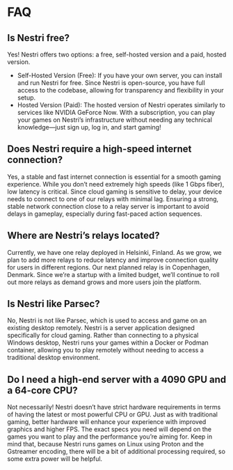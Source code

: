 # FAQ


## Is Nestri free?
Yes! Nestri offers two options: a free, self-hosted version and a paid, hosted version.
- Self-Hosted Version (Free): If you have your own server, you can install and run Nestri for free. Since Nestri is open-source, you have full access to the codebase, allowing for transparency and flexibility in your setup.
- Hosted Version (Paid): The hosted version of Nestri operates similarly to services like NVIDIA GeForce Now. With a subscription, you can play your games on Nestri’s infrastructure without needing any technical knowledge—just sign up, log in, and start gaming!

## Does Nestri require a high-speed internet connection?
Yes, a stable and fast internet connection is essential for a smooth gaming experience. While you don’t need extremely high speeds (like 1 Gbps fiber), low latency is critical. Since cloud gaming is sensitive to delay, your device needs to connect to one of our relays with minimal lag. Ensuring a strong, stable network connection close to a relay server is important to avoid delays in gameplay, especially during fast-paced action sequences.

## Where are Nestri’s relays located?
Currently, we have one relay deployed in Helsinki, Finland. As we grow, we plan to add more relays to reduce latency and improve connection quality for users in different regions. Our next planned relay is in Copenhagen, Denmark. Since we’re a startup with a limited budget, we’ll continue to roll out more relays as demand grows and more users join the platform.

## Is Nestri like Parsec?
No, Nestri is not like Parsec, which is used to access and game on an existing desktop remotely. Nestri is a server application designed specifically for cloud gaming. Rather than connecting to a physical Windows desktop, Nestri runs your games within a Docker or Podman container, allowing you to play remotely without needing to access a traditional desktop environment.

## Do I need a high-end server with a 4090 GPU and a 64-core CPU?
Not necessarily! Nestri doesn’t have strict hardware requirements in terms of having the latest or most powerful CPU or GPU. Just as with traditional gaming, better hardware will enhance your experience with improved graphics and higher FPS. The exact specs you need will depend on the games you want to play and the performance you’re aiming for. Keep in mind that, because Nestri runs games on Linux using Proton and the Gstreamer encoding, there will be a bit of additional processing required, so some extra power will be helpful.